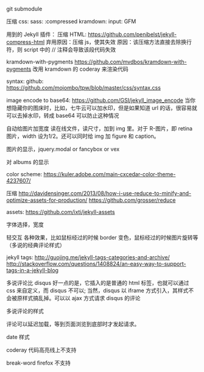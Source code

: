 git submodule

压缩 css: sass: :compressed
kramdown: input: GFM

用到的 Jekyll 插件：
压缩 HTML: https://github.com/penibelst/jekyll-compress-html
弃用原因：压缩 js，使其失效
原因：该压缩方法直接去除换行符，则 script 中的 // 注释会导致该段代码失效


kramdown-with-pygments https://github.com/mvdbos/kramdown-with-pygments
改用 kramdown 的 coderay 来渲染代码

syntax: github: https://github.com/mojombo/tpw/blob/master/css/syntax.css

image encode to base64: https://github.com/GSI/jekyll_image_encode
当你想隐藏你的图床时，比如，七牛云可以加水印，但是如果知道 url
的话，很容易就可以去掉水印，转成 base64 可以防止这种情况

自动给图片加宽度 读在线文件，读尺寸，加到 img 里。对于 R-图片，即 retina
图片，width 设为1/2。还可以同时给 img 加 figure 和 caption。

图片的显示，jquery.modal or fancybox or vex

对 albums 的显示

color scheme: https://kuler.adobe.com/main-cxcedar-color-theme-4237607/

压缩
http://davidensinger.com/2013/08/how-i-use-reduce-to-minify-and-optimize-assets-for-production/
https://github.com/grosser/reduce

assets: https://github.com/ixti/jekyll-assets

字体选择，宽度

轻交互 各种效果，比如鼠标经过的时候 border
变色，鼠标经过的时候图片旋转等（多说的经典评论样式）

jekyll tags: http://guojing.me/jekyll-tags-categories-and-archive/
http://stackoverflow.com/questions/1408824/an-easy-way-to-support-tags-in-a-jekyll-blog

多说评论比 disqus 好一点的是，它插入的是普通的 html 标签，也就可以通过 css
来自定义，而 disqus 不可以; 当然，disqus 以 iframe
方式引入，其样式不会被原样式搞乱掉。可以以 ajax 方式请求 disqus 的评论

多说评论的样式

评论可以延迟加载，等到页面浏览到底部时才发起请求。

date 样式

coderay 代码高亮线上不支持

break-word firefox 不支持
